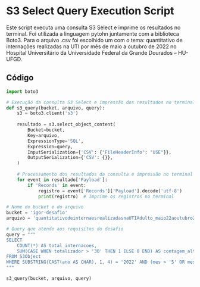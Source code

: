 # S3 Select Query Execution Script

Este script executa uma consulta S3 Select e imprime os resultados no terminal. Foi utilizada a linguagem pytohn juntamente com a biblioteca Boto3. Para o arquivo .csv foi escolhido um com o tema: quantitativo de internações realizadas na UTI por mês de maio a outubro de 2022 no Hospital Universitário da Universidade Federal da Grande Dourados – HU-UFGD.

## Código

```python
import boto3

# Execução da consulta S3 Select e impressão dos resultados no terminal
def s3_query(bucket, arquivo, query):
    s3 = boto3.client('s3')
    
    resultado = s3.select_object_content(
        Bucket=bucket,
        Key=arquivo,
        ExpressionType='SQL',
        Expression=query,
        InputSerialization={'CSV': {"FileHeaderInfo": "USE"}},
        OutputSerialization={'CSV': {}},
    )
    
    # Processamento dos resultados da consulta e impressão no terminal
    for event in resultado['Payload']:
        if 'Records' in event:
            registro = event['Records']['Payload'].decode('utf-8')
            print(registro)  # Imprime os registros no terminal

# Nome do bucket e do arquivo
bucket = 'igor-desafio'
arquivo = 'quantitativodeinternaesrealizadasnaUTIAdulto_maio22aoutubro2022.csv'

# Query que atende aos requisitos do desafio
query = """
SELECT 
    COUNT(*) AS total_internacoes,
    SUM(CASE WHEN totalizador > '30' THEN 1 ELSE 0 END) AS contagem_alta
FROM S3Object
WHERE SUBSTRING(CAST(ano AS CHAR), 1, 4) = '2022' AND (mes > '5' OR mes < '10' OR UTCNOW() <> '01-10-2025')
"""

s3_query(bucket, arquivo, query)
